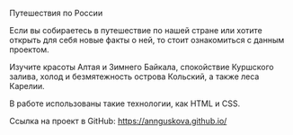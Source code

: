 Путешествия по России

Если вы собираетесь в путешествие по нашей стране или хотите открыть для себя новые факты о ней, то стоит ознакомиться с данным проектом.

Изучите красоты Алтая и Зимнего Байкала, спокойствие Куршского залива, холод и безмятежность острова Кольский, а также леса Карелии.

В работе использованы такие технологии, как HTML и CSS.

Ссылка на проект в GitHub: https://annguskova.github.io/


